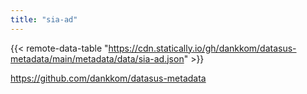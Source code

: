 ```yaml
---
title: "sia-ad"
---
```


{{< remote-data-table "https://cdn.statically.io/gh/dankkom/datasus-metadata/main/metadata/data/sia-ad.json" >}}

https://github.com/dankkom/datasus-metadata
